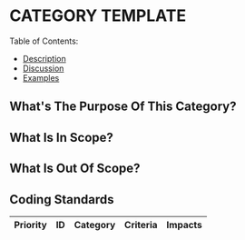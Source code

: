 # CATEGORY TEMPLATE

Table of Contents:
- [Description](#description)
- [Discussion](#discussion)
- [Examples](#examples)

## What's The Purpose Of This Category?

## What Is In Scope?

## What Is Out Of Scope?

## Coding Standards

Priority | ID | Category | Criteria | Impacts
---------|----|----------|----------|--------

[ADOPTION]: ../../impacted-areas/ADOPTION.md
[CONTRIBUTIONS]: ../../impacted-areas/CONTRIBUTIONS.md
[CORRECTNESS]: ../../impacted-areas/CORRECTNESS.md
[GOVERNANCE]: ../../impacted-areas/GOVERNANCE.md
[PROJECT-MAINTENANCE]: ../../impacted-areas/PROJECT-MAINTENANCE.md
[ROBUSTNESS]: ../../impacted-areas/ROBUSTNESS.md
[SECURITY]: ../../impacted-areas/SECURITY.md
[TESTABILITY]: ../../impacted-areas/TESTABILITY.md
[coding-conventions]: ../coding-conventions/README.md
[data-guarantees]: ../data-guarantees/README.md
[data-guards]: ../data-guards/README.md
[documentation]: ../documentation/README.md
[errors]: ../errors/README.md
[functions]: ../functions/README.md
[naming-conventions]: ../naming-conventions/README.md
[package-management]: ../package-management/README.md
[protocols-extensions]: ../protocols-extensions/README.md
[type-guarantees]: ../type-guarantees/README.md
[type-guards]: ../type-guards/README.md
[types]: ../types/README.md
[unit-tests]: ../unit-tests/README.md
[Base Class]: ../../glossary/base-class.md
[Branded Type]: ../../glossary/branded-type.md
[Caller]: ../../glossary/caller.md
[CQRS]: ../../glossary/CQRS.md
[Data Bag]: ../../glossary/data-bag.md
[Data Guarantee]: ../../glossary/data-guarantee.md
[Data Guard]: ../../glossary/data-guard.md
[Default Value]: ../../glossary/default-value.md
[Defensive Programming]: ../../glossary/defensive-programming.md
[Dependency]: ../../glossary/dependency.md
[Dependency Injection]: ../../glossary/dependency-injection.md
[Docblock]: ../../glossary/docblock.md
[End-User]: ../../glossary/end-user.md
[Entity]: ../../glossary/entity.md
[Exported Item]: ../../glossary/exported-item.md
[Extension]: ../../glossary/extension.md
[Flavoured Type]: ../../glossary/flavoured-type.md
[Function Prefix]: ../../glossary/function-prefix.md
[Function Signature]: ../../glossary/function-signature.md
[Hard-Coded]: ../../glossary/hard-coded.md
[Identity]: ../../glossary/identity.md
[Identity Function]: ../../glossary/identity-function.md
[Identity Type]: ../../glossary/identity-type.md
[Immutability]: ../../glossary/immutability.md
[Inherited Method]: ../../glossary/inherited-method.md
[Instantiable Type]: ../../glossary/instantiable-type.md
[Mandatory Dependency]: ../../glossary/mandatory-dependency.md
[No-Op]: ../../glossary/no-op.md
[Nominal Typing]: ../../glossary/nominal-typing.md
[Optional Input]: ../../glossary/optional-input.md
[Overridden Method]: ../../glossary/overridden-method.md
[Plain Object]: ../../glossary/plain-object.md
[Primitive Type]: ../../glossary/primitive-type.md
[Protocol]: ../../glossary/protocol.md
[Refined Type]: ../../glossary/refined-type.md
[Rest Parameter]: ../../glossary/rest-parameter.md
[Reusability]: ../../glossary/reusability.md
[Side Effects]: ../../glossary/side-effects.md
[Smart Constructor]: ../../glossary/smart-constructor.md
[Structural Typing]: ../../glossary/structural-typing.md
[Type Alias]: ../../glossary/type-alias.md
[Type Casting]: ../../glossary/type-casting.md
[Type Guarantee]: ../../glossary/type-guarantee.md
[Type Guard]: ../../glossary/type-guard.md
[Type Inference]: ../../glossary/type-inference.md
[Type Predicate]: ../../glossary/type-predicate.md
[User-Supplied Functional Options]: ../../glossary/user-supplied-functional-options.md
[User-Supplied Input]: ../../glossary/user-supplied-input.md
[User-Supplied Options]: ../../glossary/user-supplied-options.md
[User-Supplied Optional Dependencies]: ../../glossary/user-supplied-optional-dependencies.md
[Value]: ../../glossary/value.md
[Value Object]: ../../glossary/value-object.md
